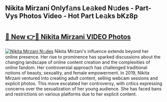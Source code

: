## Nikita Mirzani Onlyf𝚊ns Le𝚊ked N𝚞des - Part-Vys Photos Video - Hot Part Le𝚊ks bKz8p

# <h2><a href="http://ac17675.deff.icu/?id=Nikita+Mirzani">🔗 New 👉🔴 Nikita Mirzani VIDEO Photos</a></h2>

[![Nikita Mirzani N𝚞des](https://i.imgur.com/rIISA9y.gif)](http://ac17675.deff.icu/?id=Nikita+Mirzani)
Nikita Mirzani's influence extends beyond her online presence. Her rise to prominence has sparked discussions about the changing landscape of online content creation and the complexities of online fandom. Her controversial approach has challenged traditional notions of beauty, sexuality, and female empowerment. In 2019, Nikita Mirzani ventured into creating adult content, selling webcam sessions and explicit photos. This move escalated her controversy, with critics expressing concerns over the sexualization of her young audience. She has faced bans and restrictions on various platforms due to her explicit content.
